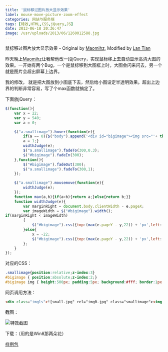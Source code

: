 ```yaml
---
title: '鼠标移过图片放大显示效果'
label: mouse-move-picture-zoom-effect
categories: 网站与服务端
tags: [特效,HTML,CSS,jQuery,JS]
date: 2013-06-18 20:36:47
image: /usr/uploads/2013/06/1260012588.jpg
---
```

鼠标移过图片放大显示效果 - Original by [Maomihz](http://maomihz.com), Modified by [Lan Tian](https://lantian.pub)

昨天晚上[Maomihz](http://maomihz.com)让我帮他改一段jQuery，实现鼠标移上去自动显示高清大图的效果。一开始有两个Bug，一个是鼠标移到大图框上时，大图会闪来闪去，另一个就是图片会超出屏幕上边界。

我的修改， 就是把大图放到小图底下去，然后给小图设定半透明效果。超出上边界的判断非常容易，写了个max函数就搞定了。

下面放jQuery：

```javascript
$(function(){
    var x = 22;
    var y = 540;
    var a = 0;

    $("a.smallimage").hover(function(e){
        if(a == 0){$("body").append('<div id="bigimage"><img src="'+ this.rel + '" alt="" /></div>');
        a = 1;}
        widthJudge(e);
        $("a.smallimage").fadeTo(300,0.3);
        $("#bigimage").fadeIn(300);
    },function(){
        $("#bigimage").fadeOut(300);
        $("a.smallimage").fadeTo(300,1);
    });

    $("a.smallimage").mousemove(function(e){
        widthJudge(e);
    });
    function max(a,b){if(a>b){return a;}else{return b;}}
    function widthJudge(e){
        var marginRight = document.body.clientWidth - e.pageX; 
        var imageWidth = $("#bigimage").width();
if(marginRight < imageWidth)
        {
            $("#bigimage").css({top:(max(e.pageY - y,22)) + 'px',left:(document.body.clientWidth - imageWidth + x ) + 'px'});
        }else{
            x = -22;
            $("#bigimage").css({top:(max(e.pageY - y,22)) + 'px',left:(e.pageX + x ) + 'px'});
        };
    }
});
```

对应的CSS：

```css
.smallimage{position:relative;z-index:3}
#bigimage { position:absolute;z-index:2;}
#bigimage img { height:500px; padding:5px; background:#fff; border:1px solid #e3e3e3;}
```

网页调用方法：

```html
<div class="imgls">![small.jpg" rel="img0.jpg" class="smallimage"><img src="small](small.jpg" rel="img0.jpg" class="smallimage"><img src="small.jpg)</div>
```

截图：

![特效截图](/usr/uploads/2013/06/1260012588.jpg)

下载：（用的是Win8那两朵花）

[样例包](/usr/uploads/2013/06/3009674103.zip)
